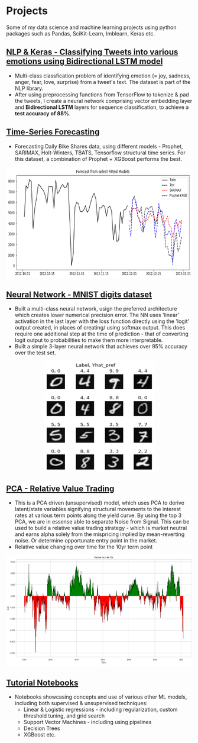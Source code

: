 # Projects
Some of my data science and machine learning projects using python packages such as Pandas, SciKit-Learn, Imblearn, Keras etc.

## [NLP & Keras - Classifying Tweets into various emotions using Bidirectional LSTM model](https://github.com/uditgt/Projects/blob/main/NLP%20%26%20Keras%20-%20Tweet%20Emotions/NLP%20%26%20Keras%20-%20Multi-class%20Tweet%20Emotions.ipynb)
* Multi-class classfication problem of identifying emotion (= joy, sadness, anger, fear, love, surprise) from a tweet's text. The dataset is part of the NLP library.
* After using preprocessing functions from TensorFlow to tokenize & pad the tweets, I create a neural network comprising vector embedding layer and **Bidirectional LSTM**  layers for sequence classification, to achieve a **test accuracy of 88%**.

## [Time-Series Forecasting](https://github.com/uditgt/TimeSeries)
* Forecasting Daily Bike Shares data, using different models - Prophet, SARIMAX, Holt-Winters, TBATS, Tensorflow structural time series. For this dataset, a combination of Prophet + XGBoost performs the best.
<p align="center">
  <img width="600" height="300" src="https://github.com/uditgt/TimeSeries/blob/main/assets/DailyBikeSharing%20-%20fitted.png">
</p>

## [Neural Network - MNIST digits dataset](https://github.com/uditgt/Projects/blob/main/NN%20-%20MNIST/NN%20-%20MNIST%20dataset.ipynb)
* Built a multi-class neural network, usign the preferred architecture which creates lower numerical precision error. The NN uses 'linear' activation in the last layer with the loss function directly using the 'logit' output created, in places of creating/ using softmax output. This does require one additional step at the time of prediction - that of converting logit output to probabilities to make them more interpretable. 
* Built a simple 3-layer neural network that achieves over 95% accuracy over the test set.
<p align="center">
  <img width="300" height="300" src="https://github.com/uditgt/Projects/blob/main/NN%20-%20MNIST/MNIST_test_op.png">
</p>


## [PCA - Relative Value Trading](https://github.com/uditgt/Projects/blob/main/PCA%20-%20Relative%20Value%20Trading/PCA%20-%20Relative%20Value%20Trading.ipynb)
* This is a PCA driven (unsupervised) model, which uses PCA to derive latent/state variables signifying structural movements to the interest rates at various term points along the yield curve. By using the top 3 PCA, we are in essense able to separate Noise from Signal. This can be used to build a relative value trading strategy - which is market neutral and earns alpha solely from the mispricing implied by mean-reverting noise. Or determine opportunate entry point in the market.
* Relative value changing over time for the 10yr term point
<p align="center">
  <img width="600" height="300" src="https://github.com/uditgt/Projects/blob/main/PCA%20-%20Relative%20Value%20Trading/rv_10yrterm.png">
</p>


## [Tutorial Notebooks](https://github.com/uditgt/Data_science_python)
* Notebooks showcasing concepts and use of various other ML models, including both supervised & unsupervised techniques:
	* Linear & Logistic regressions - including regularization, custom threshold tuning, and grid search
	* Support Vector Machines - including using pipelines
	* Decision Trees
	* XGBoost etc.

